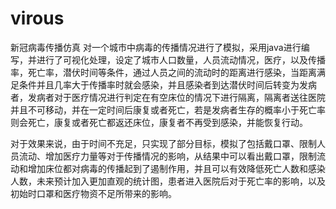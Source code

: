 # virous
新冠病毒传播仿真
对一个城市中病毒的传播情况进行了模拟，采用java进行编写，并进行了可视化处理，设定了城市人口数量，人员流动情况，医疗，以及传播率，死亡率，潜伏时间等条件，通过人员之间的流动时的距离进行感染，当距离满足条件并且几率大于传播率时就会感染，并且感染者到达潜伏时间后转变为发病者，发病者对于医疗情况进行判定在有空床位的情况下进行隔离，隔离者送往医院并且不可移动，并在一定时间后康复或者死亡，若是发病者生存的概率小于死亡率则会死亡，康复或者死亡都返还床位，康复者不再受到感染，并能恢复行动。

对于效果来说，由于时间不充足，只实现了部分目标，模拟了包括戴口罩、限制人员流动、增加医疗力量等对于传播情况的影响，从结果中可以看出戴口罩，限制流动和增加床位都对病毒的传播起到了遏制作用，并且可以有效降低死亡人数和感染人数，未来预计加入更加直观的统计图，患者进入医院后对于死亡率的影响，以及初始时口罩和医疗物资不足所带来的影响。
